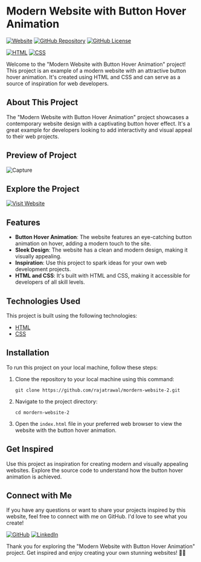# Modern Website with Button Hover Animation

[![Website](https://img.shields.io/badge/Visit%20Website-Modern%20Website-blue)](https://rajatrawal.github.io/mordern-website-2/)
[![GitHub Repository](https://img.shields.io/badge/GitHub%20Repo-Modern%20Website%202-green)](https://github.com/rajatrawal/mordern-website-2)
[![GitHub License](https://img.shields.io/badge/license-MIT-blue.svg)](LICENSE)

[![HTML](https://img.shields.io/badge/HTML-5-red)](https://developer.mozilla.org/en-US/docs/Web/HTML)
[![CSS](https://img.shields.io/badge/CSS-3-blue)](https://developer.mozilla.org/en-US/docs/Web/CSS)

Welcome to the "Modern Website with Button Hover Animation" project! This project is an example of a modern website with an attractive button hover animation. It's created using HTML and CSS and can serve as a source of inspiration for web developers.

## About This Project

The "Modern Website with Button Hover Animation" project showcases a contemporary website design with a captivating button hover effect. It's a great example for developers looking to add interactivity and visual appeal to their web projects.

## Preview of Project
![Capture](https://github.com/rajatrawal/mordern-website-2/assets/72153827/5146734d-65ca-4f52-84d5-06a4d3bbc27b)

## Explore the Project

[![Visit Website](https://img.shields.io/badge/Visit%20Website-Modern%20Website-blue)](https://rajatrawal.github.io/mordern-website-2/)

## Features

- **Button Hover Animation**: The website features an eye-catching button animation on hover, adding a modern touch to the site.
- **Sleek Design**: The website has a clean and modern design, making it visually appealing.
- **Inspiration**: Use this project to spark ideas for your own web development projects.
- **HTML and CSS**: It's built with HTML and CSS, making it accessible for developers of all skill levels.

## Technologies Used

This project is built using the following technologies:

- [HTML](https://developer.mozilla.org/en-US/docs/Web/HTML)
- [CSS](https://developer.mozilla.org/en-US/docs/Web/CSS)

## Installation

To run this project on your local machine, follow these steps:

1. Clone the repository to your local machine using this command:

   ```shell
   git clone https://github.com/rajatrawal/mordern-website-2.git
   ```

2. Navigate to the project directory:

   ```shell
   cd mordern-website-2
   ```

3. Open the `index.html` file in your preferred web browser to view the website with the button hover animation.


## Get Inspired

Use this project as inspiration for creating modern and visually appealing websites. Explore the source code to understand how the button hover animation is achieved.

## Connect with Me

If you have any questions or want to share your projects inspired by this website, feel free to connect with me on GitHub. I'd love to see what you create!

[![GitHub](https://img.shields.io/badge/GitHub-rajatrawal-blue)](https://github.com/rajatrawal)
[![LinkedIn](https://img.shields.io/badge/LinkedIn-rajatrawal-blue)](https://www.linkedin.com/in/rajatrawal/)


Thank you for exploring the "Modern Website with Button Hover Animation" project. Get inspired and enjoy creating your own stunning websites! 🚀🌟
